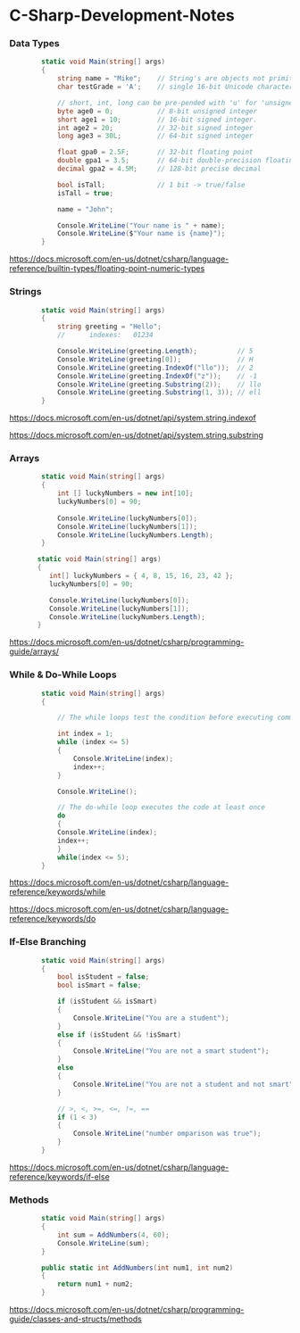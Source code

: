 # C-Sharp-Development-Notes

### Data Types

```cs
        static void Main(string[] args)
        {
            string name = "Mike";    // String's are objects not primitives
            char testGrade = 'A';    // single 16-bit Unicode character.

            // short, int, long can be pre-pended with 'u' for 'unsigned'
            byte age0 = 0;           // 8-bit unsigned integer
            short age1 = 10;         // 16-bit signed integer.
            int age2 = 20;           // 32-bit signed integer
            long age3 = 30L;         // 64-bit signed integer

            float gpa0 = 2.5F;       // 32-bit floating point
            double gpa1 = 3.5;       // 64-bit double-precision floating point
            decimal gpa2 = 4.5M;     // 128-bit precise decimal

            bool isTall;             // 1 bit -> true/false
            isTall = true;

            name = "John";

            Console.WriteLine("Your name is " + name);
            Console.WriteLine($"Your name is {name}");
        }
```
https://docs.microsoft.com/en-us/dotnet/csharp/language-reference/builtin-types/floating-point-numeric-types

### Strings

```cs
        static void Main(string[] args)
        {
            string greeting = "Hello";
            //      indexes:   01234

            Console.WriteLine(greeting.Length);          // 5
            Console.WriteLine(greeting[0]);              // H
            Console.WriteLine(greeting.IndexOf("llo"));  // 2
            Console.WriteLine(greeting.IndexOf("z"));    // -1
            Console.WriteLine(greeting.Substring(2));    // llo
            Console.WriteLine(greeting.Substring(1, 3)); // ell
        }
```

https://docs.microsoft.com/en-us/dotnet/api/system.string.indexof

https://docs.microsoft.com/en-us/dotnet/api/system.string.substring

### Arrays

```cs
        static void Main(string[] args)
        {
            int [] luckyNumbers = new int[10];
            luckyNumbers[0] = 90;
            
            Console.WriteLine(luckyNumbers[0]);
            Console.WriteLine(luckyNumbers[1]);
            Console.WriteLine(luckyNumbers.Length);
        }
 ```
 
 ```cs
        static void Main(string[] args)
        {
           int[] luckyNumbers = { 4, 8, 15, 16, 23, 42 };
           luckyNumbers[0] = 90;

           Console.WriteLine(luckyNumbers[0]);
           Console.WriteLine(luckyNumbers[1]);
           Console.WriteLine(luckyNumbers.Length);
        }
 ```
 https://docs.microsoft.com/en-us/dotnet/csharp/programming-guide/arrays/

### While & Do-While Loops

```cs
        static void Main(string[] args)
        {

            // The while loops test the condition before executing commands

            int index = 1;
            while (index <= 5)
            {
                Console.WriteLine(index);
                index++;
            }

            Console.WriteLine();

            // The do-while loop executes the code at least once
            do
            {
            Console.WriteLine(index);
            index++;
            }
            while(index <= 5);
        }
```
https://docs.microsoft.com/en-us/dotnet/csharp/language-reference/keywords/while

https://docs.microsoft.com/en-us/dotnet/csharp/language-reference/keywords/do

### If-Else Branching

```cs
        static void Main(string[] args)
        {
            bool isStudent = false;
            bool isSmart = false;

            if (isStudent && isSmart)
            {
                Console.WriteLine("You are a student");
            }
            else if (isStudent && !isSmart)
            {
                Console.WriteLine("You are not a smart student");
            }
            else
            {
                Console.WriteLine("You are not a student and not smart");
            }

            // >, <, >=, <=, !=, ==
            if (1 < 3)
            {
                Console.WriteLine("number omparison was true");
            }
        }
```
https://docs.microsoft.com/en-us/dotnet/csharp/language-reference/keywords/if-else

### Methods

```cs
        static void Main(string[] args)
        {
            int sum = AddNumbers(4, 60);
            Console.WriteLine(sum);
        }

        public static int AddNumbers(int num1, int num2)
        {
            return num1 + num2;
        }
```
https://docs.microsoft.com/en-us/dotnet/csharp/programming-guide/classes-and-structs/methods


 
